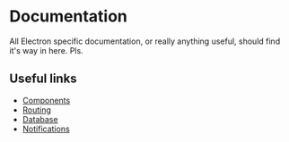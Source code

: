 # Documentation
All Electron specific documentation, or really anything useful, should find it's way in here. Pls.

## Useful links
- [Components](Components.md)
- [Routing](Routing.md)
- [Database](Database.md)
- [Notifications](/documentation/Notifications.md)